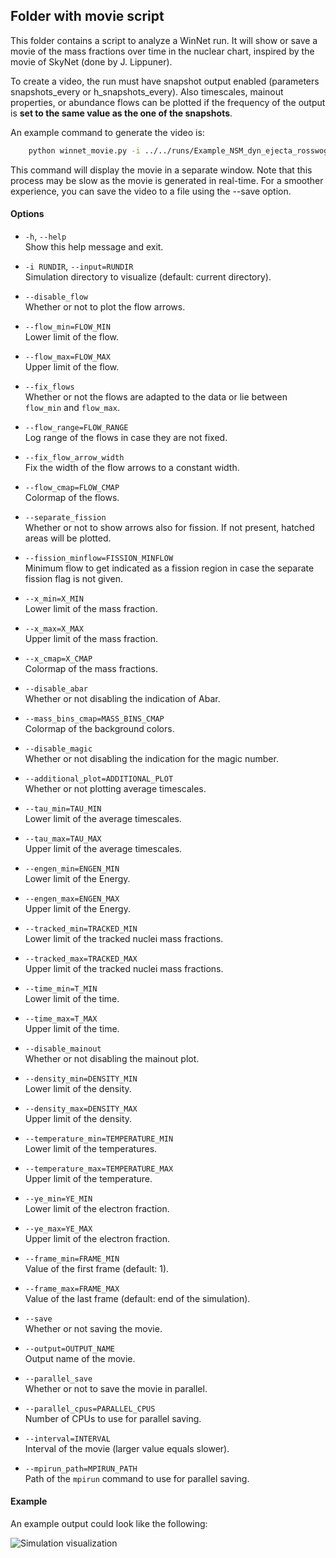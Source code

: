 ## Folder with movie script

This folder contains a script to analyze a WinNet run. It will show or save a movie of the mass fractions over time in the nuclear chart, inspired by the movie of SkyNet (done by J. Lippuner).

To create a video, the run must have snapshot output enabled (parameters snapshots_every or h_snapshots_every). Also timescales, mainout
properties, or abundance flows can be plotted if the frequency of the output is **set to the same value as the one of the snapshots**. 

An example command to generate the video is:

```bash
    python winnet_movie.py -i ../../runs/Example_NSM_dyn_ejecta_rosswog
```    

This command will display the movie in a separate window. Note that this process may be slow as the movie is generated in real-time. For a smoother experience, you can save the video to a file using the --save option.

#### Options

- `-h`, `--help`  
  Show this help message and exit.

- `-i RUNDIR`, `--input=RUNDIR`  
  Simulation directory to visualize (default: current directory).

- `--disable_flow`  
  Whether or not to plot the flow arrows.

- `--flow_min=FLOW_MIN`  
  Lower limit of the flow.

- `--flow_max=FLOW_MAX`  
  Upper limit of the flow.

- `--fix_flows`  
  Whether or not the flows are adapted to the data or lie between `flow_min` and `flow_max`.

- `--flow_range=FLOW_RANGE`  
  Log range of the flows in case they are not fixed.

- `--fix_flow_arrow_width`  
  Fix the width of the flow arrows to a constant width.

- `--flow_cmap=FLOW_CMAP`  
  Colormap of the flows.

- `--separate_fission`  
  Whether or not to show arrows also for fission. If not present, hatched areas will be plotted.

- `--fission_minflow=FISSION_MINFLOW`  
  Minimum flow to get indicated as a fission region in case the separate fission flag is not given.

- `--x_min=X_MIN`  
  Lower limit of the mass fraction.

- `--x_max=X_MAX`  
  Upper limit of the mass fraction.

- `--x_cmap=X_CMAP`  
  Colormap of the mass fractions.

- `--disable_abar`  
  Whether or not disabling the indication of Abar.

- `--mass_bins_cmap=MASS_BINS_CMAP`  
  Colormap of the background colors.

- `--disable_magic`  
  Whether or not disabling the indication for the magic number.

- `--additional_plot=ADDITIONAL_PLOT`  
  Whether or not plotting average timescales.

- `--tau_min=TAU_MIN`  
  Lower limit of the average timescales.

- `--tau_max=TAU_MAX`  
  Upper limit of the average timescales.

- `--engen_min=ENGEN_MIN`  
  Lower limit of the Energy.

- `--engen_max=ENGEN_MAX`  
  Upper limit of the Energy.

- `--tracked_min=TRACKED_MIN`  
  Lower limit of the tracked nuclei mass fractions.

- `--tracked_max=TRACKED_MAX`  
  Upper limit of the tracked nuclei mass fractions.

- `--time_min=T_MIN`  
  Lower limit of the time.

- `--time_max=T_MAX`  
  Upper limit of the time.

- `--disable_mainout`  
  Whether or not disabling the mainout plot.

- `--density_min=DENSITY_MIN`  
  Lower limit of the density.

- `--density_max=DENSITY_MAX`  
  Upper limit of the density.

- `--temperature_min=TEMPERATURE_MIN`  
  Lower limit of the temperatures.

- `--temperature_max=TEMPERATURE_MAX`  
  Upper limit of the temperature.

- `--ye_min=YE_MIN`  
  Lower limit of the electron fraction.

- `--ye_max=YE_MAX`  
  Upper limit of the electron fraction.

- `--frame_min=FRAME_MIN`  
  Value of the first frame (default: 1).

- `--frame_max=FRAME_MAX`  
  Value of the last frame (default: end of the simulation).

- `--save`  
  Whether or not saving the movie.

- `--output=OUTPUT_NAME`  
  Output name of the movie.

- `--parallel_save`  
  Whether or not to save the movie in parallel.

- `--parallel_cpus=PARALLEL_CPUS`  
  Number of CPUs to use for parallel saving.

- `--interval=INTERVAL`  
  Interval of the movie (larger value equals slower).

- `--mpirun_path=MPIRUN_PATH`  
  Path of the `mpirun` command to use for parallel saving.
  
  
#### Example

An example output could look like the following:

![Simulation visualization](../../doc/doxygen/figures/winteler_mhd.gif)
